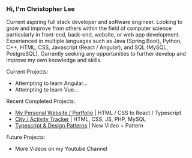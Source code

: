 ### Hi, I'm Christopher Lee

Current aspiring full stack developer and software engineer. Looking to grow and improve from others within the field of computer science particularly in front-end, back-end, website, or web app development. Experienced in multiple languages such as Java (Spring Boot), Python, C++, HTML, CSS, Javascript (React / Angular), and SQL (MySQL, PostgreSQL). Currently seeking any opportunities to further develop and improve my own knowledge and skills.

Current Projects:
* Attempting to learn Angular...
* Attempting to learn Vue...

Recent Completed Projects:
* [My Personal Website / Portfolio](https://www.choicespecs.com) | HTML / CSS to React / Typescript
* [City / Activity Tracker](https://github.com/christophermlee2/cityActivityTracker) | HTML, CSS, JS, PHP, MySQL
* [Typescript & Design Patterns](https://github.com/christophermlee2/TypescriptDesignPatterns) | New Video + Pattern


Future Projects:
* More Videos on my Youtube Channel 


